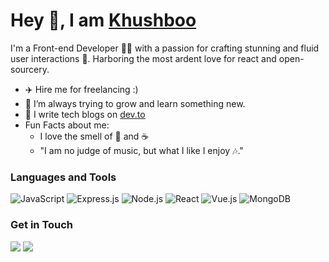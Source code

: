 # Hey 👋, I am [Khushboo](https://sabkhush.tech)
I'm a Front-end Developer 👩‍💻 with a passion for crafting stunning and fluid user interactions 💜. Harboring the most ardent love for react and open-sourcery.

- ✈️ Hire me for freelancing :)
- 🔭 I’m always trying to grow and learn something new.
- 🌱 I write tech blogs on [dev.to](https://dev.to/khush2706)
- Fun Facts about me:
  - I love the smell of 📖 and ☕
  - "I am no judge of music, but what I like I enjoy 🎶."


### Languages and Tools
![JavaScript](https://img.shields.io/badge/javascript-%23323330.svg?logo=javascript&logoColor=%23F7DF1E&style=for-the-badge)
![Express.js](https://img.shields.io/badge/express.js-%23404d59.svg?logo=express&logoColor=%2361DAFB&style=for-the-badge)
![Node.js ](https://img.shields.io/badge/node.js-6DA55F?logo=node.js&logoColor=white&style=for-the-badge)
![React](https://img.shields.io/badge/react-%2320232a.svg?logo=react&logoColor=%2361DAFB&style=for-the-badge)
![Vue.js](https://img.shields.io/badge/vuejs-%2335495e.svg?logo=vuedotjs&logoColor=%234FC08D&style=for-the-badge)
![MongoDB](https://img.shields.io/badge/MongoDB-%234ea94b.svg?logo=mongodb&logoColor=white&style=for-the-badge)

### Get in Touch
<a href="https://www.linkedin.com/in/khush2706/"><img src="https://img.shields.io/badge/linkedin-%230077B5.svg?logo=linkedin&logoColor=white&style=for-the-badge"></a>
<a href="https://twitter.com/khush__2706"><img src="https://img.shields.io/badge/Twitter-%231DA1F2.svg?logo=Twitter&logoColor=white&style=for-the-badge"></a>

